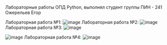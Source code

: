 Лабораторные работы ОПД Python, выполнял студент группы ПИН - 241 Ожерельев Егор

Лабораторная работа №1:
![image](https://github.com/user-attachments/assets/f1f6fb37-daa6-414b-952c-4196d71265d2)
Лабораторная работа №2:
![image](https://github.com/user-attachments/assets/ffbb0aa6-bd46-4311-88bf-33c236545159)
Лабораторная работа №3:
![image](https://github.com/user-attachments/assets/ddd52cc9-cf16-4ad0-aaba-f6da5f6594f9)

![image](https://github.com/user-attachments/assets/ee95ad4a-db37-4c39-988f-723cdb8cd5ac)
Лабораторная работа №4:
![image](https://github.com/user-attachments/assets/53bdf09a-3236-4126-921d-27a2a8270151)
